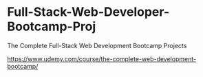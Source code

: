 # Full-Stack-Web-Developer-Bootcamp-Proj
The Complete Full-Stack Web Development Bootcamp Projects

https://www.udemy.com/course/the-complete-web-development-bootcamp/
